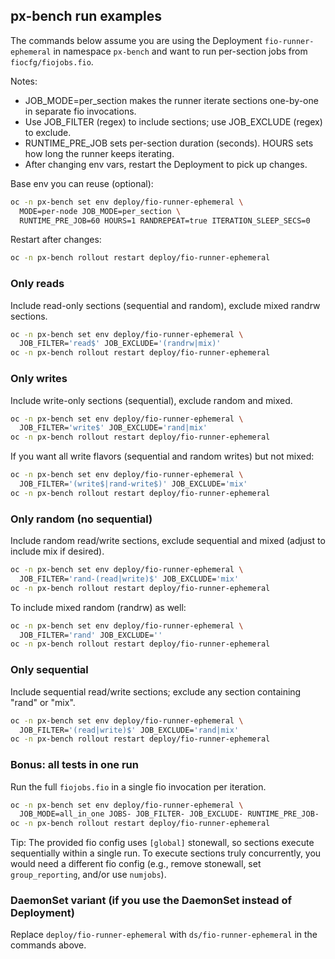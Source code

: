 ## px-bench run examples

The commands below assume you are using the Deployment `fio-runner-ephemeral` in namespace `px-bench` and want to run per-section jobs from `fiocfg/fiojobs.fio`.

Notes:
- JOB_MODE=per_section makes the runner iterate sections one-by-one in separate fio invocations.
- Use JOB_FILTER (regex) to include sections; use JOB_EXCLUDE (regex) to exclude.
- RUNTIME_PRE_JOB sets per-section duration (seconds). HOURS sets how long the runner keeps iterating.
- After changing env vars, restart the Deployment to pick up changes.

Base env you can reuse (optional):
```bash
oc -n px-bench set env deploy/fio-runner-ephemeral \
  MODE=per-node JOB_MODE=per_section \
  RUNTIME_PRE_JOB=60 HOURS=1 RANDREPEAT=true ITERATION_SLEEP_SECS=0
```

Restart after changes:
```bash
oc -n px-bench rollout restart deploy/fio-runner-ephemeral
```

### Only reads
Include read-only sections (sequential and random), exclude mixed randrw sections.
```bash
oc -n px-bench set env deploy/fio-runner-ephemeral \
  JOB_FILTER='read$' JOB_EXCLUDE='(randrw|mix)'
oc -n px-bench rollout restart deploy/fio-runner-ephemeral
```

### Only writes
Include write-only sections (sequential), exclude random and mixed.
```bash
oc -n px-bench set env deploy/fio-runner-ephemeral \
  JOB_FILTER='write$' JOB_EXCLUDE='rand|mix'
oc -n px-bench rollout restart deploy/fio-runner-ephemeral
```

If you want all write flavors (sequential and random writes) but not mixed:
```bash
oc -n px-bench set env deploy/fio-runner-ephemeral \
  JOB_FILTER='(write$|rand-write$)' JOB_EXCLUDE='mix'
oc -n px-bench rollout restart deploy/fio-runner-ephemeral
```

### Only random (no sequential)
Include random read/write sections, exclude sequential and mixed (adjust to include mix if desired).
```bash
oc -n px-bench set env deploy/fio-runner-ephemeral \
  JOB_FILTER='rand-(read|write)$' JOB_EXCLUDE='mix'
oc -n px-bench rollout restart deploy/fio-runner-ephemeral
```

To include mixed random (randrw) as well:
```bash
oc -n px-bench set env deploy/fio-runner-ephemeral \
  JOB_FILTER='rand' JOB_EXCLUDE=''
oc -n px-bench rollout restart deploy/fio-runner-ephemeral
```

### Only sequential
Include sequential read/write sections; exclude any section containing "rand" or "mix".
```bash
oc -n px-bench set env deploy/fio-runner-ephemeral \
  JOB_FILTER='(read|write)$' JOB_EXCLUDE='rand|mix'
oc -n px-bench rollout restart deploy/fio-runner-ephemeral
```

### Bonus: all tests in one run
Run the full `fiojobs.fio` in a single fio invocation per iteration.
```bash
oc -n px-bench set env deploy/fio-runner-ephemeral \
  JOB_MODE=all_in_one JOBS- JOB_FILTER- JOB_EXCLUDE- RUNTIME_PRE_JOB-
oc -n px-bench rollout restart deploy/fio-runner-ephemeral
```

Tip: The provided fio config uses `[global]` stonewall, so sections execute sequentially within a single run. To execute sections truly concurrently, you would need a different fio config (e.g., remove stonewall, set `group_reporting`, and/or use `numjobs`).

### DaemonSet variant (if you use the DaemonSet instead of Deployment)
Replace `deploy/fio-runner-ephemeral` with `ds/fio-runner-ephemeral` in the commands above.



